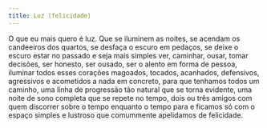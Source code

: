 ```yaml
---
title: Luz (felicidade)
---
```


O que eu mais quero é luz. Que se iluminem as noites, se acendam os candeeiros dos quartos, se desfaça o escuro em pedaços, se deixe o escuro estar no passado e seja mais simples ver, caminhar, ousar, tomar decisões, ser honesto, ser ousado, ser o alento em forma de pessoa, iluminar todos esses corações magoados, tocados, acanhados, defensivos, agressivos e acometidos a nada em concreto, para que tenhamos todos um caminho, uma linha de progressão tão natural que se torna evidente, uma noite de sono completa que se repete no tempo, dois ou três amigos com quem discorrer sobre o tempo enquanto o tempo para e ficamos só com o espaço simples e lustroso que comummente apelidamos de felicidade.
